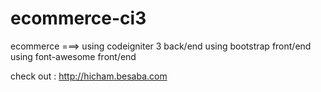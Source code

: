 # ecommerce-ci3
ecommerce ===>
              using codeigniter 3 back/end
              using bootstrap front/end
              using font-awesome front/end

check out  : http://hicham.besaba.com
